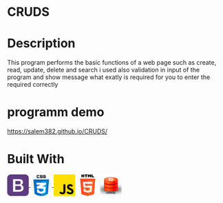 # CRUDS

# Description

This program performs the basic functions of a web page such as create, read, update, delete and search i used also validation in input of the program and show message what exatly is required for you to enter the required correctly 

# programm demo

https://salem382.github.io/CRUDS/

# Built With

<a href ="#"> <img align="center" src="11.png" height="50" width="50"/> </a>
<a href ="#"> <img align="center" src="15.png" height="50" width="50"/> </a>
<a href ="#"> <img align="center" src="13.png" height="50" width="50"/></a>
<a href ="#"> <img align="center" src="14.png" height="50" width="50"/></a>
<a href ="#"> <img align="center" src="20.png" height="50" width="50"/></a>

